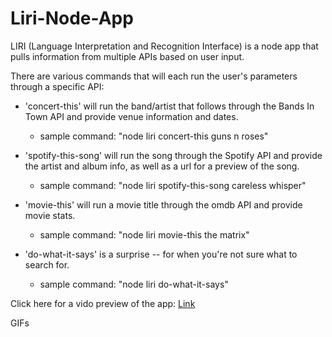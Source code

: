 # Liri-Node-App

LIRI (Language Interpretation and Recognition Interface) is a node app that pulls information from multiple APIs based on user input.

There are various commands that will each run the user's parameters through a specific API:
* 'concert-this' will run the band/artist that follows through the Bands In Town API and provide venue information and dates.
    * sample command: "node liri concert-this guns n roses"
    
* 'spotify-this-song' will run the song through the Spotify API and provide the artist and album info, as well as a url for a preview of the song.
    * sample command: "node liri spotify-this-song careless whisper"
    
* 'movie-this' will run a movie title through the omdb API and provide movie stats.
    * sample command: "node liri movie-this the matrix"
    
* 'do-what-it-says' is a surprise -- for when you're not sure what to search for.
    * sample command: "node liri do-what-it-says"

Click here for a vido preview of the app:
[Link](https://youtu.be/9520HfVhmrs)

GIFs
[](Demo/gif1.gif)
[](Demo/gif2.gif)
[](Demo/gif3.gif)
[](Demo/gif4.gif)
[](Demo/gif5.gif)
[](Demo/gif6/gif)
[](Demo/gif7.gif)
